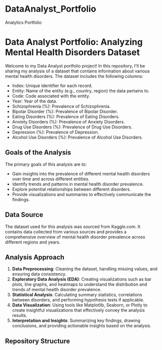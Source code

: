 # DataAnalyst_Portfolio
Analytics Portfolio
# Data Analyst Portfolio: Analyzing Mental Health Disorders Dataset

Welcome to my Data Analyst portfolio project! In this repository, I'll be sharing my analysis of a dataset that contains information about various mental health disorders. The dataset includes the following columns:

- Index: Unique identifier for each record.
- Entity: Name of the entity (e.g., country, region) the data pertains to.
- Code: Code associated with the entity.
- Year: Year of the data.
- Schizophrenia (%): Prevalence of Schizophrenia.
- Bipolar Disorder (%): Prevalence of Bipolar Disorder.
- Eating Disorders (%): Prevalence of Eating Disorders.
- Anxiety Disorders (%): Prevalence of Anxiety Disorders.
- Drug Use Disorders (%): Prevalence of Drug Use Disorders.
- Depression (%): Prevalence of Depression.
- Alcohol Use Disorders (%): Prevalence of Alcohol Use Disorders.

## Goals of the Analysis

The primary goals of this analysis are to:
- Gain insights into the prevalence of different mental health disorders over time and across different entities.
- Identify trends and patterns in mental health disorder prevalence.
- Explore potential relationships between different disorders.
- Provide visualizations and summaries to effectively communicate the findings.

## Data Source

The dataset used for this analysis was sourced from Kaggle.com. It contains data collected from various sources and provides a comprehensive overview of mental health disorder prevalence across different regions and years.

## Analysis Approach

1. **Data Preprocessing**: Cleaning the dataset, handling missing values, and ensuring data consistency.
2. **Exploratory Data Analysis (EDA)**: Creating visualizations such as bar plots, line graphs, and heatmaps to understand the distribution and trends of mental health disorder prevalence.
3. **Statistical Analysis**: Calculating summary statistics, correlations between disorders, and performing hypothesis tests if applicable.
4. **Data Visualization**: Using tools like Matplotlib, Seaborn, or Plotly to create insightful visualizations that effectively convey the analysis results.
5. **Interpretation and Insights**: Summarizing key findings, drawing conclusions, and providing actionable insights based on the analysis.

## Repository Structure

